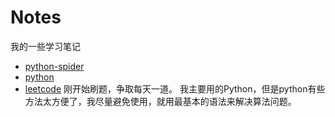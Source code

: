 # Notes
我的一些学习笔记
* [python-spider](https://github.com/jiangyuwei666/Notes/tree/master/Python-spiders)
* [python](https://github.com/jiangyuwei666/Notes/tree/master/Python)
* [leetcode](https://github.com/jiangyuwei666/Notes/tree/master/leetcode%E5%88%B7%E9%A2%98%E7%AC%94%E8%AE%B0)
  刚开始刷题，争取每天一道。
  我主要用的Python，但是python有些方法太方便了，我尽量避免使用，就用最基本的语法来解决算法问题。
